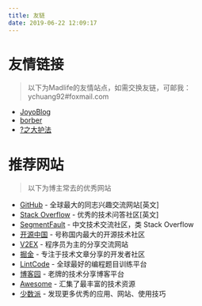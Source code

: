 ```yaml
---
title: 友链
date: 2019-06-22 12:09:17
---
```




# 友情链接

> 以下为Madlife的友情站点，如需交换友链，可邮我：ychuang92#foxmail.com

- [JoyoBlog](https://xieboke.net/)
- [borber](https://borber.cn/)
- [?之大护法](https://todebug.com/)

# 推荐网站

> 以下为博主常去的优秀网站

- [GitHub](https://github.com/) - 全球最大的同志兴趣交流网站[英文]
- [Stack Overflow](https://stackoverflow.com/) - 优秀的技术问答社区[英文]
- [SegmentFault](https://segmentfault.com/) - 中文技术交流社区，类 Stack Overflow
- [开源中国](https://www.oschina.net/) - 号称国内最大的开源技术社区
- [V2EX](https://www.v2ex.com/) - 程序员为主的分享交流网站
- [掘金](https://juejin.im/) - 专注于技术文章分享的开发者社区
- [LintCode](https://www.lintcode.com/) - 全球最好的编程题目训练平台
- [博客园](https://www.cnblogs.com/) - 老牌的技术分享博客平台
- [Awesome](https://github.com/sindresorhus/awesome) - 汇集了最丰富的技术资源
- [少数派](https://sspai.com/) - 发现更多优秀的应用、网站、使用技巧

